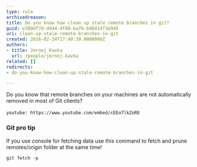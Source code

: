 ```yaml
---
type: rule
archivedreason: 
title: Do you know how clean up stale remote branches in git?
guid: e380df7d-dd44-4f88-ba76-bd841df3e945
uri: clean-up-stale-remote-branches-in-git
created: 2016-02-24T17:40:39.0000000Z
authors:
- title: Jernej Kavka
  url: /people/jernej-kavka
related: []
redirects:
- do-you-know-how-clean-up-stale-remote-branches-in-git

---
```


Do you know that remote branches on your machines are not automatically removed in most of Git clients?

<!--endintro-->


`youtube: https://www.youtube.com/embed/cEEo7lkZoRE`
 

### Git pro tip

If you use console for fetching data use this command to fetch and prune remotes/origin folder at the same time!



```
git fetch -p
```
